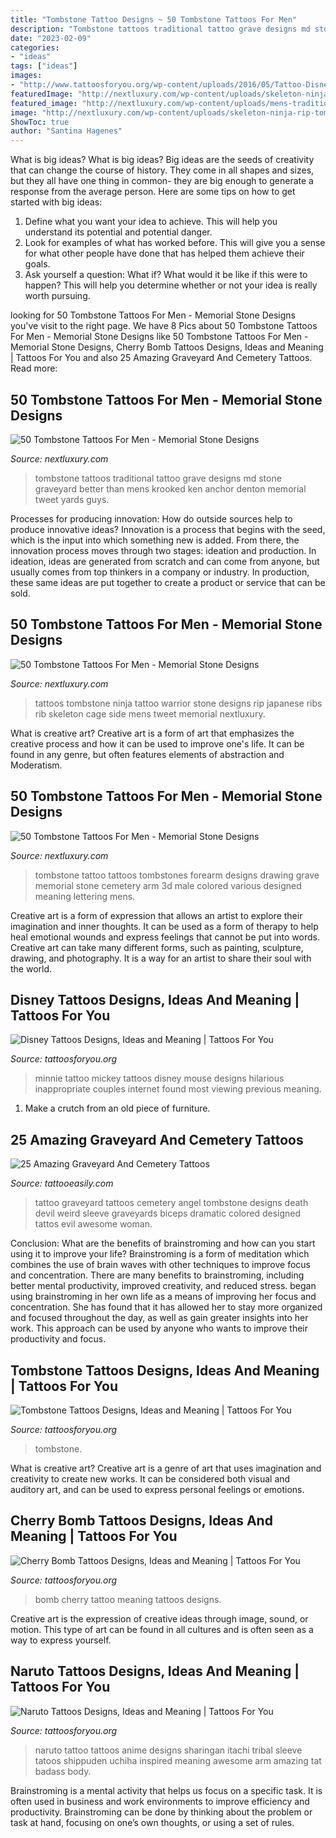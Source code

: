 ```yaml
---
title: "Tombstone Tattoo Designs ~ 50 Tombstone Tattoos For Men"
description: "Tombstone tattoos traditional tattoo grave designs md stone graveyard better than mens krooked ken anchor denton memorial tweet yards guys"
date: "2023-02-09"
categories:
- "ideas"
tags: ["ideas"]
images:
- "http://www.tattoosforyou.org/wp-content/uploads/2016/05/Tattoo-Disney.jpg"
featuredImage: "http://nextluxury.com/wp-content/uploads/skeleton-ninja-rip-tombstone-tattoo-design-on-rib-cage-side-of-guy.jpg"
featured_image: "http://nextluxury.com/wp-content/uploads/mens-traditional-tombstone-better-than-red-small-tattoos.jpg"
image: "http://nextluxury.com/wp-content/uploads/skeleton-ninja-rip-tombstone-tattoo-design-on-rib-cage-side-of-guy.jpg"
ShowToc: true
author: "Santina Hagenes"
---
```



What is big ideas?
What is big ideas? Big ideas are the seeds of creativity that can change the course of history. They come in all shapes and sizes, but they all have one thing in common- they are big enough to generate a response from the average person. Here are some tips on how to get started with big ideas: 
1. Define what you want your idea to achieve. This will help you understand its potential and potential danger. 
2. Look for examples of what has worked before. This will give you a sense for what other people have done that has helped them achieve their goals. 
3. Ask yourself a question: What if? What would it be like if this were to happen? This will help you determine whether or not your idea is really worth pursuing. 

	

		
looking for 50 Tombstone Tattoos For Men - Memorial Stone Designs you've visit to the right page. We have 8 Pics about 50 Tombstone Tattoos For Men - Memorial Stone Designs like 50 Tombstone Tattoos For Men - Memorial Stone Designs, Cherry Bomb Tattoos Designs, Ideas and Meaning | Tattoos For You and also 25 Amazing Graveyard And Cemetery Tattoos. Read more:
		
    
## 50 Tombstone Tattoos For Men - Memorial Stone Designs

<img loading=lazy src="http://nextluxury.com/wp-content/uploads/mens-traditional-tombstone-better-than-red-small-tattoos.jpg" onerror="this.onerror=null;this.src='https://tse4.mm.bing.net/th?id=OIP.0mFyAxZqZSaFVlRfjHOg2AHaJ4&amp;pid=15.1';" alt="50 Tombstone Tattoos For Men - Memorial Stone Designs">

_Source: nextluxury.com_

>tombstone tattoos traditional tattoo grave designs md stone graveyard better than mens krooked ken anchor denton memorial tweet yards guys. 

	

Processes for producing innovation: How do outside sources help to produce innovative ideas?
Innovation is a process that begins with the seed, which is the input into which something new is added. From there, the innovation process moves through two stages: ideation and production. In ideation, ideas are generated from scratch and can come from anyone, but usually comes from top thinkers in a company or industry. In production, these same ideas are put together to create a product or service that can be sold.

    
## 50 Tombstone Tattoos For Men - Memorial Stone Designs

<img loading=lazy src="http://nextluxury.com/wp-content/uploads/skeleton-ninja-rip-tombstone-tattoo-design-on-rib-cage-side-of-guy.jpg" onerror="this.onerror=null;this.src='https://tse3.mm.bing.net/th?id=OIP.6EcRpwo7cVU8U89j_5Xa4AHaHa&amp;pid=15.1';" alt="50 Tombstone Tattoos For Men - Memorial Stone Designs">

_Source: nextluxury.com_

>tattoos tombstone ninja tattoo warrior stone designs rip japanese ribs rib skeleton cage side mens tweet memorial nextluxury. 

	

What is creative art?
Creative art is a form of art that emphasizes the creative process and how it can be used to improve one's life. It can be found in any genre, but often features elements of abstraction and Moderatism.

    
## 50 Tombstone Tattoos For Men - Memorial Stone Designs

<img loading=lazy src="http://nextluxury.com/wp-content/uploads/amazing-tombstone-3d-male-tattoo-design-on-forearm.jpg" onerror="this.onerror=null;this.src='https://tse4.mm.bing.net/th?id=OIP.NFAwP2eCUJnh2mEqrtSr4AHaHa&amp;pid=15.1';" alt="50 Tombstone Tattoos For Men - Memorial Stone Designs">

_Source: nextluxury.com_

>tombstone tattoo tattoos tombstones forearm designs drawing grave memorial stone cemetery arm 3d male colored various designed meaning lettering mens. 

	

Creative art is a form of expression that allows an artist to explore their imagination and inner thoughts. It can be used as a form of therapy to help heal emotional wounds and express feelings that cannot be put into words. Creative art can take many different forms, such as painting, sculpture, drawing, and photography. It is a way for an artist to share their soul with the world.

    
## Disney Tattoos Designs, Ideas And Meaning | Tattoos For You

<img loading=lazy src="http://www.tattoosforyou.org/wp-content/uploads/2016/05/Tattoo-Disney.jpg" onerror="this.onerror=null;this.src='https://tse3.mm.bing.net/th?id=OIP.tZXYpGbaytHOS56vNtqUUwAAAA&amp;pid=15.1';" alt="Disney Tattoos Designs, Ideas and Meaning | Tattoos For You">

_Source: tattoosforyou.org_

>minnie tattoo mickey tattoos disney mouse designs hilarious inappropriate couples internet found most viewing previous meaning. 

	

1. Make a crutch from an old piece of furniture.

    
## 25 Amazing Graveyard And Cemetery Tattoos

<img loading=lazy src="http://www.tattooeasily.com/wp-content/uploads/2013/08/Graveyard-And-Cemetery-Tattoos-2.jpg" onerror="this.onerror=null;this.src='https://tse2.mm.bing.net/th?id=OIP.Mv8U1AAExCjby9lqGdlsuAHaMo&amp;pid=15.1';" alt="25 Amazing Graveyard And Cemetery Tattoos">

_Source: tattooeasily.com_

>tattoo graveyard tattoos cemetery angel tombstone designs death devil weird sleeve graveyards biceps dramatic colored designed tattos evil awesome woman. 

	

Conclusion: What are the benefits of brainstroming and how can you start using it to improve your life?
Brainstroming is a form of meditation which combines the use of brain waves with other techniques to improve focus and concentration. There are many benefits to brainstroming, including better mental productivity, improved creativity, and reduced stress. began using brainstroming in her own life as a means of improving her focus and concentration. She has found that it has allowed her to stay more organized and focused throughout the day, as well as gain greater insights into her work. This approach can be used by anyone who wants to improve their productivity and focus.

    
## Tombstone Tattoos Designs, Ideas And Meaning | Tattoos For You

<img loading=lazy src="https://www.tattoosforyou.org/wp-content/uploads/2016/11/Tombstone-Tattoos-for-Men.jpg" onerror="this.onerror=null;this.src='https://tse2.mm.bing.net/th?id=OIP.EaZhJguEeHE9cuq9HEoq6AHaFj&amp;pid=15.1';" alt="Tombstone Tattoos Designs, Ideas and Meaning | Tattoos For You">

_Source: tattoosforyou.org_

>tombstone. 

	

What is creative art?
Creative art is a genre of art that uses imagination and creativity to create new works. It can be considered both visual and auditory art, and can be used to express personal feelings or emotions.

    
## Cherry Bomb Tattoos Designs, Ideas And Meaning | Tattoos For You

<img loading=lazy src="http://www.tattoosforyou.org/wp-content/uploads/2016/03/Pictures-of-Cherry-Bomb-Tattoo.jpg" onerror="this.onerror=null;this.src='https://tse4.mm.bing.net/th?id=OIP.LAc6Uw49j90Z92vjDf4aHAHaJ4&amp;pid=15.1';" alt="Cherry Bomb Tattoos Designs, Ideas and Meaning | Tattoos For You">

_Source: tattoosforyou.org_

>bomb cherry tattoo meaning tattoos designs. 

	

Creative art is the expression of creative ideas through image, sound, or motion. This type of art can be found in all cultures and is often seen as a way to express yourself.

    
## Naruto Tattoos Designs, Ideas And Meaning | Tattoos For You

<img loading=lazy src="https://www.tattoosforyou.org/wp-content/uploads/2016/05/Naruto-Tattoos.jpg" onerror="this.onerror=null;this.src='https://tse2.mm.bing.net/th?id=OIP.VlE8ajpAzLH6i-kzR_T0JgHaJ4&amp;pid=15.1';" alt="Naruto Tattoos Designs, Ideas and Meaning | Tattoos For You">

_Source: tattoosforyou.org_

>naruto tattoo tattoos anime designs sharingan itachi tribal sleeve tatoos shippuden uchiha inspired meaning awesome arm amazing tat badass body. 

	

Brainstroming is a mental activity that helps us focus on a specific task. It is often used in business and work environments to improve efficiency and productivity. Brainstroming can be done by thinking about the problem or task at hand, focusing on one’s own thoughts, or using a set of rules.

